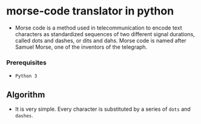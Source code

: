 # morse-code translator in python

- Morse code is a method used in telecommunication to encode text characters as standardized sequences of two different signal durations, called dots and dashes, or dits and dahs. Morse code is named after Samuel Morse, one of the inventors of the telegraph.

### Prerequisites

- `Python 3`

## Algorithm

- It is very simple. Every character is substituted by a series of `dots` and `dashes`.
